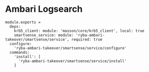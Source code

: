 
# Ambari Logsearch

    module.exports =
      deps:
        krb5_client: module: 'masson/core/krb5_client', local: true
        smartsense_service: module: 'ryba-ambari-takeover/smartsense/service', required: true
      configure:
        'ryba-ambari-takeover/smartsense/service/configure'
      commands:
        'install': [
          'ryba-ambari-takeover/smartsense/service/install'
        ]

[Ambari-server]: http://ambari.apache.org
